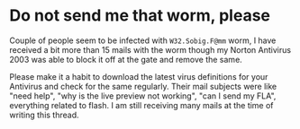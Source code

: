 # Do not send me that worm, please

Couple of people seem to be infected with `W32.Sobig.F@mm` worm, I have received a bit more than 15 mails with the worm though my Norton Antivirus 2003 was able to block it off at the gate and remove the same. 

Please make it a habit to download the latest virus definitions for your Antivirus and check for the same regularly. Their mail subjects were like "need help", "why is the live preview not working", "can I send my FLA", everything related to flash. I am still receiving many mails at the time of writing this thread.